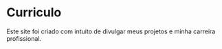 # Curriculo

Este site foi criado com intuito de divulgar meus projetos e minha carreira profissional.
